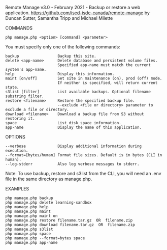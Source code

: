 Remote Manage v3.0 - February 2021 - Backup or restore a web application.
https://github.com/ised-isde-canada/remote-manage
by Duncan Sutter, Samantha Tripp and Michael Milette

COMMANDS

`php manage.php <option> [command] <parameter>`

You must specify only one of the following commands:

```
backup                 Backup this site.
delete <app-name>      Delete database and persistent volume files.
                       Specified app-name must match the current system's app-name.
help                   Display this information.
maint [on/off]         Set site in maintenance (on), prod (off) mode.
                       If neither is specified, will return current state.
s3list [filter]        List available backups. Optional filename substring filter.
restore <filename>     Restore the specified backup file.
                       --exclude <file or directory> parameter to exclude a file or directory.
download <filename>    Download a backup file from S3 without restoring it.
space                  List disk space information.
app-name               Display the name of this application.
```

OPTIONS

```
--verbose              Display additional information during execution.
--format=[bytes/human] Format file sizes. Default is in bytes (CLI in human).
--log-stderr           Also log verbose messages to stderr.
```

Note: To use backup, restore and s3list from the CLI, you will need an .env file in the same directory as manage.php.

EXAMPLES

    php manage.php backup
    php manage.php delete learning-sandbox
    php manage.php help
    php manage.php maint
    php manage.php maint on
    php manage.php restore filename.tar.gz  OR  filename.zip
    php manage.php download filename.tar.gz  OR  filename.zip
    php manage.php s3list
    php manage.php space
    php manage.php --format=bytes space
    php manage.php app-name
